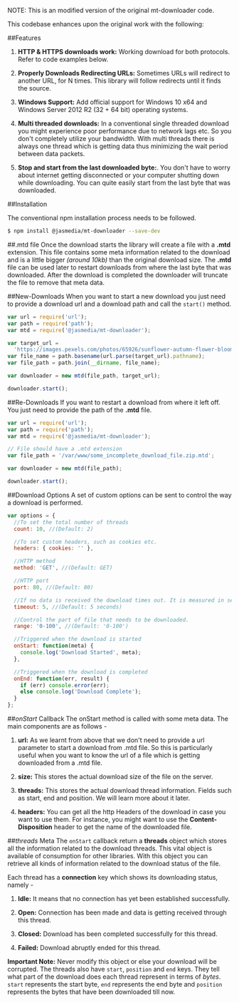 NOTE: This is an modified version of the original mt-downloader code.

This codebase enhances upon the original work with the following:

##Features

1. **HTTP & HTTPS downloads work:** Working download for both protocols. Refer to code examples below.

2. **Properly Downloads Redirecting URLs:** Sometimes URLs will redirect to another URL, for N times. This library will follow redirects until it finds the source.

3. **Windows Support:** Add official support for Windows 10 x64 and Windows Server 2012 R2 (32 + 64 bit) operating systems.

4. **Multi threaded downloads:** In a conventional single threaded download you might experience poor performance due to network lags etc. So you don't completely utilize your bandwidth. With multi threads there is always one thread which is getting data thus minimizing the wait period between data packets.

5. **Stop and start from the last downloaded byte:**. You don't have to worry about internet getting disconnected or your computer shutting down while downloading. You can quite easily start from the last byte that was downloaded.

##Installation

The conventional npm installation process needs to be followed.

```bash
$ npm install @jasmedia/mt-downloader --save-dev
```

##.mtd file
Once the download starts the library will create a file with a **.mtd** extension. This file contains some meta information related to the download and is a little bigger _(around 10kb)_ than the original download size. The **.mtd** file can be used later to restart downloads from where the last byte that was downloaded. After the download is completed the downloader will truncate the file to remove that meta data.

##New-Downloads
When you want to start a new download you just need to provide a download url and a download path and call the `start()` method.

```javascript
var url = require('url');
var path = require('path');
var mtd = require('@jasmedia/mt-downloader');

var target_url =
  'https://images.pexels.com/photos/65926/sunflower-autumn-flower-bloom-65926.jpeg?cs=srgb&dl=flower-bloom-blossom-65926.jpg&fm=jpg';
var file_name = path.basename(url.parse(target_url).pathname);
var file_path = path.join(__dirname, file_name);

var downloader = new mtd(file_path, target_url);

downloader.start();
```

##Re-Downloads
If you want to restart a download from where it left off. You just need to provide the path of the **.mtd** file.

```javascript
var url = require('url');
var path = require('path');
var mtd = require('@jasmedia/mt-downloader');

// File should have a .mtd extension
var file_path = '/var/www/some_incomplete_download_file.zip.mtd';

var downloader = new mtd(file_path);

downloader.start();
```

##Download Options
A set of custom options can be sent to control the way a download is performed.

```javascript
var options = {
  //To set the total number of threads
  count: 10, //(Default: 2)

  //To set custom headers, such as cookies etc.
  headers: { cookies: '' },

  //HTTP method
  method: 'GET', //(Default: GET)

  //HTTP port
  port: 80, //(Default: 80)

  //If no data is received the download times out. It is measured in seconds.
  timeout: 5, //(Default: 5 seconds)

  //Control the part of file that needs to be downloaded.
  range: '0-100', //(Default: '0-100')

  //Triggered when the download is started
  onStart: function(meta) {
    console.log('Download Started', meta);
  },

  //Triggered when the download is completed
  onEnd: function(err, result) {
    if (err) console.error(err);
    else console.log('Download Complete');
  }
};
```

##_onStart_ Callback
The onStart method is called with some meta data. The main components are as follows -

1. **url:** As we learnt from above that we don't need to provide a url parameter to start a download from .mtd file. So this is particularly useful when you want to know the url of a file which is getting downloaded from a .mtd file.

2. **size:** This stores the actual download size of the file on the server.

3. **threads:** This stores the actual download thread information. Fields such as start, end and position. We will learn more about it later.

4. **headers:** You can get all the http Headers of the download in case you want to use them. For instance, you might want to use the **Content-Disposition** header to get the name of the downloaded file.

##_threads_ Meta
The `onStart` callback return a **threads** object which stores all the information related to the download threads. This vital object is available of consumption for other libraries. With this object you can retrieve all kinds of information related to the download status of the file.

Each thread has a **connection** key which shows its downloading status, namely -

1. **Idle:** It means that no connection has yet been established successfully.

2. **Open:** Connection has been made and data is getting received through this thread.

3. **Closed:** Download has been completed successfully for this thread.

4. **Failed:** Download abruptly ended for this thread.

**Important Note:** Never modify this object or else your download will be corrupted.
The threads also have `start`, `position` and `end` keys. They tell what part of the download does each thread represent in terms of _bytes_. `start` represents the start byte, `end` represents the end byte and `position` represents the bytes that have been downloaded till now.

